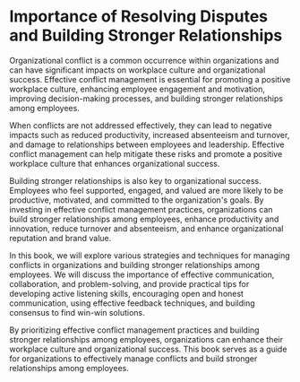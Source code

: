 Importance of Resolving Disputes and Building Stronger Relationships
==================================================================================

Organizational conflict is a common occurrence within organizations and can have significant impacts on workplace culture and organizational success. Effective conflict management is essential for promoting a positive workplace culture, enhancing employee engagement and motivation, improving decision-making processes, and building stronger relationships among employees.

When conflicts are not addressed effectively, they can lead to negative impacts such as reduced productivity, increased absenteeism and turnover, and damage to relationships between employees and leadership. Effective conflict management can help mitigate these risks and promote a positive workplace culture that enhances organizational success.

Building stronger relationships is also key to organizational success. Employees who feel supported, engaged, and valued are more likely to be productive, motivated, and committed to the organization's goals. By investing in effective conflict management practices, organizations can build stronger relationships among employees, enhance productivity and innovation, reduce turnover and absenteeism, and enhance organizational reputation and brand value.

In this book, we will explore various strategies and techniques for managing conflicts in organizations and building stronger relationships among employees. We will discuss the importance of effective communication, collaboration, and problem-solving, and provide practical tips for developing active listening skills, encouraging open and honest communication, using effective feedback techniques, and building consensus to find win-win solutions.

By prioritizing effective conflict management practices and building stronger relationships among employees, organizations can enhance their workplace culture and organizational success. This book serves as a guide for organizations to effectively manage conflicts and build stronger relationships among employees.
